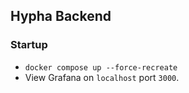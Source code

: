 ## Hypha Backend

### Startup

- `docker compose up --force-recreate`
- View Grafana on `localhost` port `3000`.
